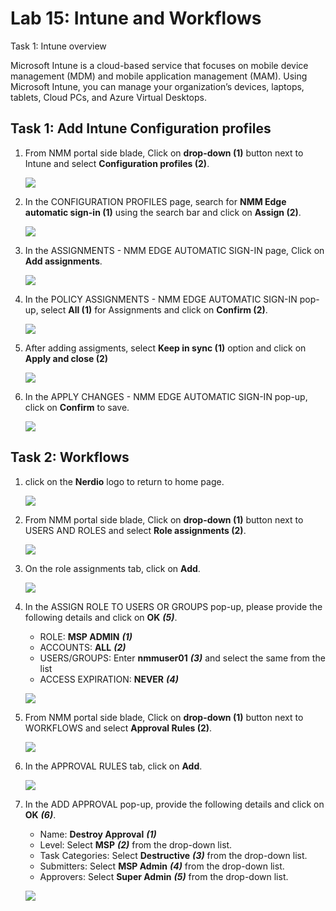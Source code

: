 # Lab 15: Intune and Workflows

Task 1: Intune overview

Microsoft Intune is a cloud-based service that focuses on mobile device management (MDM) and mobile application management (MAM). Using Microsoft Intune, you can manage your organization’s devices, laptops, tablets, Cloud PCs, and Azure Virtual Desktops.


## Task 1: Add Intune Configuration profiles

1. From NMM portal side blade, Click on **drop-down (1)** button next to Intune and select **Configuration profiles (2)**.

   ![](media/snmm8.jpg) 

1. In the CONFIGURATION PROFILES page, search for **NMM Edge automatic sign-in (1)** using the search bar and click on **Assign (2)**.

   ![](media/snmm9.jpg) 

1. In the ASSIGNMENTS - NMM EDGE AUTOMATIC SIGN-IN page, Click on **Add assignments**.

   ![](media/snmm10.jpg) 

1. In the POLICY ASSIGNMENTS - NMM EDGE AUTOMATIC SIGN-IN pop-up, select **All (1)** for Assignments and click on **Confirm (2)**.

   ![](media/snmm11.jpg) 

1. After adding assigments, select **Keep in sync (1)** option and click on **Apply and close (2)**

   ![](media/snmm12.jpg) 

1. In the APPLY CHANGES - NMM EDGE AUTOMATIC SIGN-IN pop-up, click on **Confirm** to save. 

   ![](media/snmm13.jpg) 

## Task 2: Workflows 

1. click on the **Nerdio** logo to return to home page.

   ![](media/snmm2.jpg) 

1. From NMM portal side blade, Click on **drop-down (1)** button next to USERS AND ROLES and select **Role assignments (2)**.

   ![](media/snmm14.jpg) 

1. On the role assignments tab, click on **Add**.

   ![](media/snmm15.jpg) 

1. In the ASSIGN ROLE TO USERS OR GROUPS pop-up, please provide the following details and click on **OK** ***(5)***.

   - ROLE: **MSP ADMIN** ***(1)***
   - ACCOUNTS: **ALL** ***(2)***
   - USERS/GROUPS: Enter **nmmuser01** ***(3)*** and select the same from the list
   - ACCESS EXPIRATION: **NEVER** ***(4)***

    ![](media/snmm16.jpg)  

1. From NMM portal side blade, Click on **drop-down (1)** button next to WORKFLOWS and select **Approval Rules (2)**.     

   ![](media/snmm17.jpg)  

1. In the APPROVAL RULES tab, click on **Add**.

   ![](media/snmm18.jpg)  

1. In the ADD APPROVAL pop-up, provide the following details and click on **OK** ***(6)***.

   - Name: **Destroy Approval** ***(1)***
   - Level: Select **MSP** ***(2)*** from the drop-down list.
   - Task Categories: Select **Destructive** ***(3)*** from the drop-down list.
   - Submitters: Select **MSP Admin** ***(4)*** from the drop-down list.
   - Approvers: Select **Super Admin** ***(5)*** from the drop-down list.

   ![](media/snmm19.jpg)  



